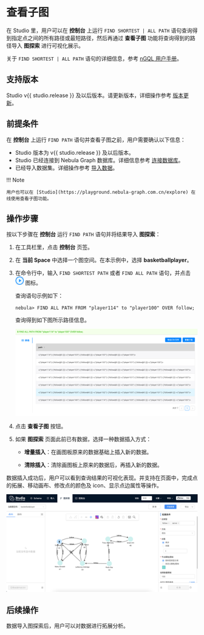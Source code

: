 # 查看子图

在 Studio 里，用户可以在 **控制台** 上运行 `FIND SHORTEST | ALL PATH` 语句查询得到指定点之间的所有路径或最短路径，然后再通过 **查看子图** 功能将查询得到的路径导入 **图探索** 进行可视化展示。

关于 `FIND SHORTEST | ALL PATH` 语句的详细信息，参考 [nGQL 用户手册](../../3.ngql-guide/16.subgraph-and-path/2.find-path.md "点击前往 Nebula Graph 网站")。

## 支持版本

Studio v{{ studio.release }} 及以后版本。请更新版本，详细操作参考 [版本更新](../about-studio/st-ug-check-updates.md)。

## 前提条件

在 **控制台** 上运行 `FIND PATH` 语句并查看子图之前，用户需要确认以下信息：

- Studio 版本为 v{{ studio.release }} 及以后版本。
- Studio 已经连接到 Nebula Graph 数据库。详细信息参考 [连接数据库](../deploy-connect/st-ug-connect.md)。
- 已经导入数据集。详细操作参考 [导入数据](../quick-start/st-ug-import-data.md)。

!!! Note

    用户也可以在 [Studio](https://playground.nebula-graph.com.cn/explore) 在线使用查看子图功能。

## 操作步骤

按以下步骤在 **控制台** 运行 `FIND PATH` 语句并将结果导入 **图探索**：

1. 在工具栏里，点击 **控制台** 页签。

2. 在 **当前 Space** 中选择一个图空间。在本示例中，选择 **basketballplayer**。

3. 在命令行中，输入 `FIND SHORTEST PATH` 或者 `FIND ALL PATH` 语句，并点击 ![表示运行的图标](../figs/st-ug-008.png "Run 图标") 图标。

   查询语句示例如下：

   ```nGQL
   nebula> FIND ALL PATH FROM "player114" to "player100" OVER follow;
   ```

   查询得到如下图所示路径信息。

   ![结果窗口显示返回的路径信息](../figs/st-ug-045-1.png "返回的路径结果")

4. 点击 **查看子图** 按钮。

5. 如果 **图探索** 页面此前已有数据，选择一种数据插入方式：

   - **增量插入**：在画图板原来的数据基础上插入新的数据。

   - **清除插入**：清除画图板上原来的数据后，再插入新的数据。

数据插入成功后，用户可以看到查询结果的可视化表现。并支持在页面中，完成点的拓展、移动画布、修改点的颜色及 icon、显示点边属性等操作。

![在画布上显示返回的路径结果](../figs/st-ug-046.png "路径结果的可视化表现")

## 后续操作

数据导入图探索后，用户可以对数据进行拓展分析。
